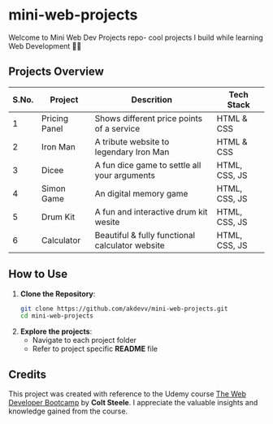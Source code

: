# mini-web-projects
Welcome to Mini Web Dev Projects repo- cool projects I build while learning Web Development 🚀✨

## Projects Overview

| S.No. | Project       | Descrition                                      | Tech Stack    |
| ----- | ------------- | ----------------------------------------------- | ------------- |
| 1     | Pricing Panel | Shows different price points of a service       | HTML & CSS    |
| 2     | Iron Man      | A tribute website to legendary Iron Man         | HTML & CSS    |
| 3     | Dicee         | A fun dice game to settle all your arguments    | HTML, CSS, JS |
| 4     | Simon Game    | An digital memory game                          | HTML, CSS, JS |
| 5     | Drum Kit      | A fun and interactive drum kit wesite           | HTML, CSS, JS |
| 6     | Calculator    | Beautiful & fully functional calculator website | HTML, CSS, JS |

## How to Use
1. **Clone the Repository**:
    ```bash
    git clone https://github.com/akdevv/mini-web-projects.git
    cd mini-web-projects
    ```
2. **Explore the projects**:
    - Navigate to each project folder
    - Refer to project specific **README** file

## Credits
This project was created with reference to the Udemy course [The Web Developer Bootcamp](https://www.udemy.com/course/the-web-developer-bootcamp/) by **Colt Steele**. I appreciate the valuable insights and knowledge gained from the course.
